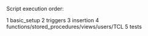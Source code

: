 Script execution order:

1 basic_setup
2 triggers
3 insertion
4 functions/stored_procedures/views/users/TCL
5 tests